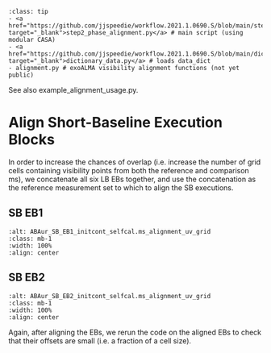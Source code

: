 `````{admonition} Scripts for **Step 2 - Phase alignment**:
:class: tip
- <a href="https://github.com/jjspeedie/workflow.2021.1.0690.S/blob/main/step2_phase_alignment.py" target="_blank">step2_phase_alignment.py</a> # main script (using modular CASA)
- <a href="https://github.com/jjspeedie/workflow.2021.1.0690.S/blob/main/dictionary_data.py" target="_blank">dictionary_data.py</a> # loads data_dict
- alignment.py # exoALMA visibility alignment functions (not yet public)
`````
<!-- https://github.com/jjspeedie/workflow.2021.1.0690.S/blob/main/alignment.py -->

See also example_alignment_usage.py.

# Align Short-Baseline Execution Blocks

In order to increase the chances of overlap (i.e. increase the number of grid cells containing visibility points from both the reference and comparison ms), we concatenate all six LB EBs together, and use the concatenation as the reference measurement set to which to align the SB executions.

## SB EB1

```{image} images/ABAur_SB_EB1_initcont_selfcal.ms_alignment_uv_grid.png
:alt: ABAur_SB_EB1_initcont_selfcal.ms_alignment_uv_grid
:class: mb-1
:width: 100%
:align: center
```

## SB EB2

```{image} images/ABAur_SB_EB2_initcont_selfcal.ms_alignment_uv_grid.png
:alt: ABAur_SB_EB2_initcont_selfcal.ms_alignment_uv_grid
:class: mb-1
:width: 100%
:align: center
```

Again, after aligning the EBs, we rerun the code on the aligned EBs to check that their offsets are small (i.e. a fraction of a cell size).
